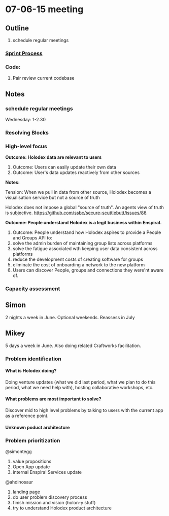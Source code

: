 
# 07-06-15 meeting

##  Outline

1. schedule regular meetings

### [Sprint Process](../process/sprint-planning-meeting.md)

### Code:

1. Pair review current codebase

## Notes

### schedule regular meetings

Wednesday: 1-2.30

### Resolving Blocks

### High-level focus

**Outcome: Holodex data are relevant to users**
1. Outcome: Users can easily update their own data
1. Outcome: User's data updates reactively from other sources

**Notes:**

Tension: When we pull in data from other source, Holodex becomes a visualisation service but not a source of truth

Holodex does not impose a global "source of truth". An agents view of truth is subjective. 
https://github.com/ssbc/secure-scuttlebutt/issues/86

**Outcome: People understand Holodex is a legit business within Enspiral.** 

1. Outcome: People understand how Holodex aspires to provide a People and Groups API to:
 1. solve the admin burden of maintaining group lists across platforms
 1. solve the fatigue associated wth keeping user data consistent across platforms
 1. reduce the development costs of creating software for groups
 1. eliminate the cost of onboarding a network to the new platform
1. Users can discover People, groups and connections they were'nt aware of.

### Capacity assessment

## Simon

2 nights a week in June. Optional weekends. Reassess in July

## Mikey

5 days a week in June. Also doing related Craftworks facilitation. 

### Problem identification

#### What is Holodex doing?

Doing venture updates (what we did last period, what we plan to do this period, what we need help with), hosting collaborative workshops, etc.

#### What problems are most important to solve?

Discover mid to high level problems by talking to users with the current app as a reference point.

#### Unknown poduct architecture

### Problem prioritization

@simontegg

1. value propositions
1. Open App update
1. internal Enspiral Services update

@ahdinosaur

1. landing page
1. do user problem discovery process
1. finish mission and vision (holon-y stuff)
1. try to understand Holodex product architecture
